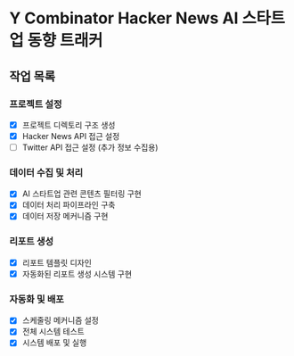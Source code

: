 # Y Combinator Hacker News AI 스타트업 동향 트래커

## 작업 목록

### 프로젝트 설정
- [x] 프로젝트 디렉토리 구조 생성
- [x] Hacker News API 접근 설정
- [ ] Twitter API 접근 설정 (추가 정보 수집용)

### 데이터 수집 및 처리
- [x] AI 스타트업 관련 콘텐츠 필터링 구현
- [x] 데이터 처리 파이프라인 구축
- [x] 데이터 저장 메커니즘 구현

### 리포트 생성
- [x] 리포트 템플릿 디자인
- [x] 자동화된 리포트 생성 시스템 구현

### 자동화 및 배포
- [x] 스케줄링 메커니즘 설정
- [x] 전체 시스템 테스트
- [x] 시스템 배포 및 실행
